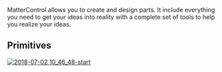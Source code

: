 MatterControl allows you to create and design parts. It include everything you need to get your ideas into reality with a complete set of tools to help you realize your ideas.

## Primitives
[![2018-07-02 10_46_48-start](https://user-images.githubusercontent.com/1158332/42188916-c7102220-7e0a-11e8-8d7b-dc1921e304c6.png)](design-primitives/index.md)